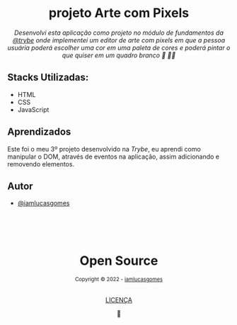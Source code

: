 <div align="center">
  <h1>projeto Arte com Pixels</h1>
  <em>Desenvolvi esta aplicação como projeto no módulo de fundamentos da <a href='https://www.betrybe.com/' target="_blank">@trybe</a> onde implementei um editor de arte com pixels em que a pessoa usuária poderá escolher uma cor em uma paleta de cores e poderá pintar o que quiser em um quadro branco 🎨 🧑‍🎨</em>
</div>

<div>
  <h2>Stacks Utilizadas:</h2>
  <ul>
    <li>HTML</li>
    <li>CSS</li>
    <li>JavaScript</li>
  </ul>
</div>

<div>
  <h2>Aprendizados</h2>
  <p>Este foi o meu 3º projeto desenvolvido na <em>Trybe</em>, eu aprendi como manipular o DOM, através de eventos na aplicação, assim adicionando e removendo elementos.</p>
</div>

## Autor

- [@iamlucasgomes](https://www.github.com/iamlucasgomes)

<div align="center">
  <br />
  <br />
  <br />
  <div>
    <h1>Open Source</h1>
    <sub>Copyright © 2022 - <a href="https://github.com/iamlucasgomes">iamlucasgomes</sub></a>
  </div>
  <br />
  <p>
    <a href="LICENSE.md">LICENÇA</a>
  </p>
  💖
</div>